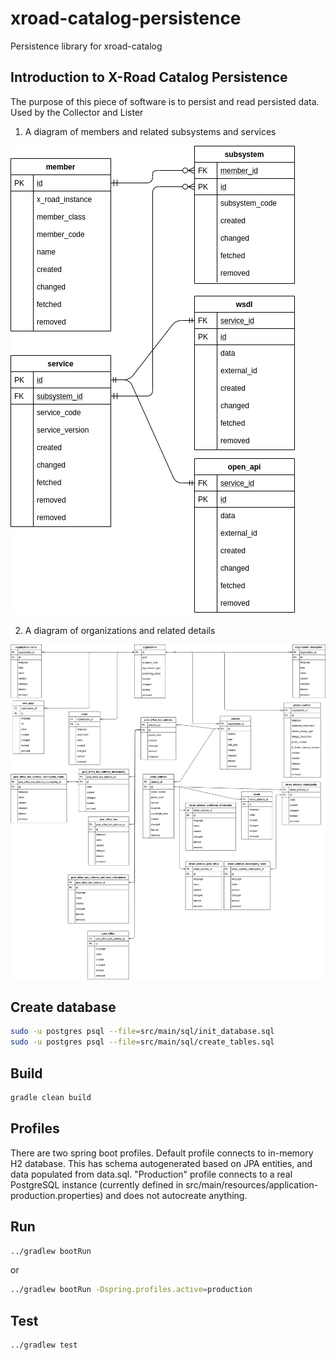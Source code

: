 # xroad-catalog-persistence
Persistence library for xroad-catalog

## Introduction to X-Road Catalog Persistence

The purpose of this piece of software is to persist and read persisted data. Used by the Collector and Lister

1. A diagram of members and related subsystems and services

![Member diagram](db_member.png)

2. A diagram of organizations and related details

![Organization diagram](db_organization.png)

## Create database
```sh
sudo -u postgres psql --file=src/main/sql/init_database.sql
sudo -u postgres psql --file=src/main/sql/create_tables.sql
```

## Build
```sh
gradle clean build
```

## Profiles
There are two spring boot profiles. 
Default profile connects to in-memory H2 database. 
This has schema autogenerated based on JPA entities, and data populated from data.sql.
"Production" profile connects to a real PostgreSQL instance (currently defined in src/main/resources/application-production.properties)
and does not autocreate anything.

## Run
```sh
../gradlew bootRun
```
or
```sh
../gradlew bootRun -Dspring.profiles.active=production
```

## Test

```sh
../gradlew test
```


